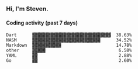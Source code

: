 ### Hi, I'm Steven.

#### Coding activity (past 7 days)
```
Dart      ▓▓▓▓▓▓▓▓▓▓▓▓▓▓▓▓▓▓▓▓▓▓▓▓▓▓▓▓▓▓  38.63%
NASM      ▓▓▓▓▓▓▓▓▓▓▓▓▓▓▓▓▓▓▓▓▓▓▓▓▓▓      34.52%
Markdown  ▓▓▓▓▓▓▓▓▓▓▓                     14.78%
other     ▓▓▓▓▓                            6.58%
YAML      ▓▓                               2.88%
Go        ▓▓                               2.60%
```
